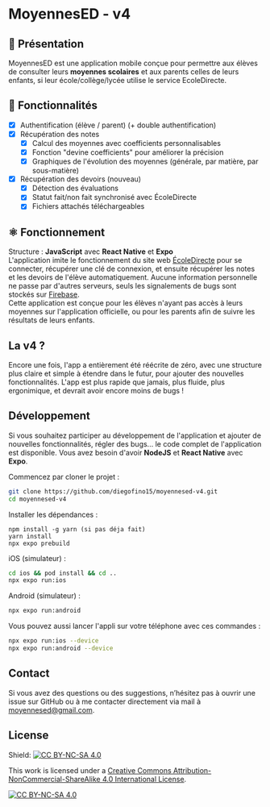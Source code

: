 # MoyennesED - v4

## 📖 Présentation
MoyennesED est une application mobile conçue pour permettre aux élèves de consulter leurs **moyennes scolaires** et aux parents celles de leurs enfants, si leur école/collège/lycée utilise le service EcoleDirecte.

## 🚀 Fonctionnalités
- [x] Authentification (élève / parent) (+ double authentification)
- [x] Récupération des notes
  - [x] Calcul des moyennes avec coefficients personnalisables
  - [x] Fonction "devine coefficients" pour améliorer la précision
  - [x] Graphiques de l'évolution des moyennes (générale, par matière, par sous-matière)
- [x] Récupération des devoirs (nouveau)
  - [x] Détection des évaluations
  - [x] Statut fait/non fait synchronisé avec ÉcoleDirecte
  - [x] Fichiers attachés téléchargeables

## ⚛️ Fonctionnement
Structure : **JavaScript** avec **React Native** et **Expo**  
L'application imite le fonctionnement du site web [ÉcoleDirecte](https://www.ecoledirecte.com) pour se connecter, récupérer une clé de connexion, et ensuite récupérer les notes et les devoirs de l'élève automatiquement. Aucune information personnelle ne passe par d'autres serveurs, seuls les signalements de bugs sont stockés sur [Firebase](https://firebase.google.com).    
Cette application est conçue pour les élèves n'ayant pas accès à leurs moyennes sur l'application officielle, ou pour les parents afin de suivre les résultats de leurs enfants.

## La v4 ?
Encore une fois, l'app a entièrement été réécrite de zéro, avec une structure plus claire et simple à étendre dans le futur, pour ajouter des nouvelles fonctionnalités. L'app est plus rapide que jamais, plus fluide, plus ergonimique, et devrait avoir encore moins de bugs !

## Développement
Si vous souhaitez participer au développement de l'application et ajouter de nouvelles fonctionnalités, régler des bugs... le code complet de l'application est disponible.
Vous avez besoin d'avoir **NodeJS** et **React Native** avec **Expo**.

Commencez par cloner le projet :
```bash
git clone https://github.com/diegofino15/moyennesed-v4.git
cd moyennesed-v4
```

Installer les dépendances :
```
npm install -g yarn (si pas déja fait)
yarn install
npx expo prebuild
```

iOS (simulateur) :
```bash
cd ios && pod install && cd ..
npx expo run:ios
```

Android (simulateur) :
```bash
npx expo run:android
```

Vous pouvez aussi lancer l'appli sur votre téléphone avec ces commandes :
```bash
npx expo run:ios --device
npx expo run:android --device
```

## Contact
Si vous avez des questions ou des suggestions, n’hésitez pas à ouvrir une issue sur GitHub ou à me contacter directement via mail à moyennesed@gmail.com.

## License
Shield: [![CC BY-NC-SA 4.0][cc-by-nc-sa-shield]][cc-by-nc-sa]

This work is licensed under a
[Creative Commons Attribution-NonCommercial-ShareAlike 4.0 International License][cc-by-nc-sa].

[![CC BY-NC-SA 4.0][cc-by-nc-sa-image]][cc-by-nc-sa]

[cc-by-nc-sa]: http://creativecommons.org/licenses/by-nc-sa/4.0/
[cc-by-nc-sa-image]: https://licensebuttons.net/l/by-nc-sa/4.0/88x31.png
[cc-by-nc-sa-shield]: https://img.shields.io/badge/License-CC%20BY--NC--SA%204.0-lightgrey.svg
